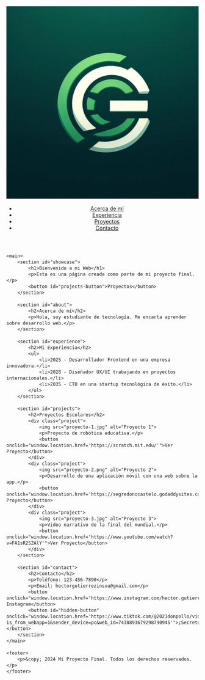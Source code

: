 <html lang="es">
<head>
    <meta charset="UTF-8">
    <meta name="viewport" content="width=device-width, initial-scale=1.0">
    <title>Mi Proyecto Final</title>
    <link rel="stylesheet" href="styles.css">
</head>
<body>
    <header>
        <img src="logo.jpg" alt="Mi Logo" class="logo">
        <nav>
            <ul>
                <li><a href="#about">Acerca de mí</a></li>
                <li><a href="#experience">Experiencia</a></li>
                <li><a href="#projects">Proyectos</a></li>
                <li><a href="#contact">Contacto</a></li>
            </ul>
        </nav>
    </header>

    <main>
        <section id="showcase">
            <h1>Bienvenido a mi Web</h1>
            <p>Esta es una página creada como parte de mi proyecto final.</p>
            <button id="projects-button">Proyectos</button>
        </section>

        <section id="about">
            <h2>Acerca de mí</h2>
            <p>Hola, soy estudiante de tecnología. Me encanta aprender sobre desarrollo web.</p>
        </section>

        <section id="experience">
            <h2>Mi Experiencia</h2>
            <ul>
                <li>2025 - Desarrollador Frontend en una empresa innovadora.</li>
                <li>2028 - Diseñador UX/UI trabajando en proyectos internacionales.</li>
                <li>2035 - CTO en una startup tecnológica de éxito.</li>
            </ul>
        </section>

        <section id="projects">
            <h2>Proyectos Escolares</h2>
            <div class="project">
                <img src="proyecto-1.jpg" alt="Proyecto 1">
                <p>Proyecto de robótica educativa.</p>
                <button onclick="window.location.href='https://scratch.mit.edu/'">Ver Proyecto</button>
            </div>
            <div class="project">
                <img src="proyecto-2.png" alt="Proyecto 2">
                <p>Desarrollo de una aplicación móvil con una web sobre la app.</p>
                <button onclick="window.location.href='https://segredonocastelo.godaddysites.com/'">Ver Proyecto</button>
            </div>
            <div class="project">
                <img src="proyecto-3.jpg" alt="Proyecto 3">
                <p>Video narrativo de la final del mundial.</p>
                <button onclick="window.location.href='https://www.youtube.com/watch?v=FA1sR2SZAlY'">Ver Proyecto</button>
            </div>
        </section>

        <section id="contact">
            <h2>Contacto</h2>
            <p>Teléfono: 123-456-7890</p>
            <p>Email: hectorgutierrezinsua@gmail.com</p>
            <button onclick="window.location.href='https://www.instagram.com/hector.gutierreez/'">Mi Instagram</button>
            <button id="hidden-button" onclick="window.location.href='https://www.tiktok.com/@2021donpollo/video/7204591936492129579?is_from_webapp=1&sender_device=pc&web_id=7438893679298790945'">¡Secreto!</button>
        </section>
    </main>

    <footer>
        <p>&copy; 2024 Mi Proyecto Final. Todos los derechos reservados.</p>
    </footer>
</body>
</html>
